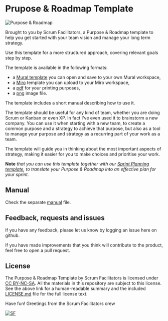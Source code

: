# Prupose & Roadmap Template

![Purpose & Roadmap](Purpose&Roadmap_v2.0.png)

Brought to you by Scrum Facilitators, a Purpose & Roadmap template to help you get started with your team vision and manage your long term strategy.

Use this template for a more structured approach, covering relevant goals step by step.

The template is available in the following formats:

- a [Mural template](https://app.mural.co/template/e1ec3c61-e87f-4be8-b246-6e7dc80432aa/00bbfb4f-df79-4760-b042-baf3859467dd) you can open and save to your own Mural workspace,
- a [Miro](Purpose&Roadmap_v2.0.rtb) template you can upload to your Miro workspace,
- a [pdf](Purpose&Roadmap_v2.0.pdf) for your printing purposes,
- a [png](Product&Roadmap_v2.0.png) image file.

The template includes a short manual describing how to use it.

The template should be useful for any kind of team, whether you are doing Scrum or Kanban or even XP. In fact I've even used it to brainstorm a new company. You can use it when starting with a new team, to create a common purpose and a strategy to achieve that purpose, but also as a tool to manage your purpose and strategy as a recurring part of your work as a team.

The template will guide you in thinking about the most important aspects of strategy, making it easier for you to make choices and prioritise your work.

**Note** *that you can use this template together with our [Sprint Planning template](https://github.com/ScrumFacilitators/sprint-planning-template), to translate your Purpose & Roadmap into an effective plan for your sprint.*

## Manual
Check the separate [manual](MANUAL.md) file.

## Feedback, requests and issues
If you have any feedback, please let us know by logging an issue here on github.

If you have made improvements that you think will contribute to the product, feel free to open a pull request.

## License
The Purpose & Roadmap Template by Scrum Facilitators is licensed under [CC BY-NC-SA](https://creativecommons.org/licenses/by-nc-sa/4.0/). 
All the materials in this repository are subject to this license. See the above link for a human-readable summary and the included [LICENSE.md](LICENSE.md) file for the full license text.

Have fun! Greetings from the Scrum Facilitators crew

[![SF](https://www.scrumfacilitators.com/images/logo.png)](https://www.scrumfacilitators.nl)
